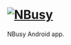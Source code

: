 # [![NBusy](http://www.soygul.com/wp-content/uploads/2013/12/nbusy_logo_small.png)](http://nbusy.com/)

NBusy Android app.
